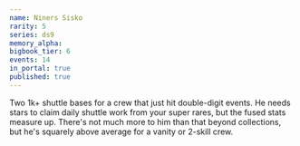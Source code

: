 ```yaml
---
name: Niners Sisko
rarity: 5
series: ds9
memory_alpha:
bigbook_tier: 6
events: 14
in_portal: true
published: true
---
```


Two 1k+ shuttle bases for a crew that just hit double-digit events. He needs stars to claim daily shuttle work from your super rares, but the fused stats measure up. There's not much more to him than that beyond collections, but he's squarely above average for a vanity or 2-skill crew.
